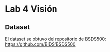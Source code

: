 # Lab 4 Visión

## Dataset

El dataset se obtuvo del repositorio de BSDS500:  <https://github.com/BIDS/BSDS500>
